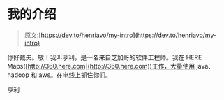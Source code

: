 # 我的介绍

> 原文:[https://dev.to/henriavo/my-intro](https://dev.to/henriavo/my-intro)

你好戴夫。敬！我叫亨利，是一名来自芝加哥的软件工程师。我在 HERE Maps([http://360.here.com](http://360.here.com))工作，大量使用 java、hadoop 和 aws。在电线上抓住你们。

亨利